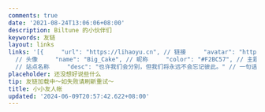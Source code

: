 ```yaml
---
comments: true
date: '2021-08-24T13:06:06+08:00'
description: Biltune 的小伙伴们
keywords: 友链
layout: links
links: '[{     "url": "https://lihaoyu.cn", // 链接     "avatar": "https://blog-api.lihaoyu.cn/avatar",
  // 头像     "name": "Big_Cake", // 昵称     "color": "#F2BC57", // 主题色     "blog": "晓雨杂记",
  // 站点名称     "desc": "也许我们会分别，但我们将永远不会忘记彼此。" // 一句话介绍 }{"avatar":"https://cdn.jsdelivr.net/gh/YunYouJun/yunyoujun.github.io/images/avatar.jpg","blog":"云游君的小站","color":"#0078e7","desc":"All at sea.","name":"云游君","url":"https://yunyoujun.cn"}]'
placeholder: 还没想好说些什么
tip: 友链加载中～如失败请刷新重试～
title: 小小友人帐
updated: '2024-06-09T20:57:42.622+08:00'
---
```

